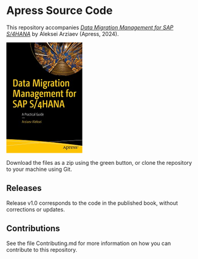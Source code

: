 # Apress Source Code

This repository accompanies [*Data Migration Management for SAP S/4HANA*](https://link.springer.com/book/9798868803321) by Aleksei Arziaev (Apress, 2024).

[comment]: #cover
![Cover image](979-8-8688-0332-1.jpg)

Download the files as a zip using the green button, or clone the repository to your machine using Git.

## Releases

Release v1.0 corresponds to the code in the published book, without corrections or updates.

## Contributions

See the file Contributing.md for more information on how you can contribute to this repository.